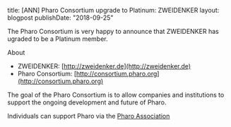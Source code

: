 title: [ANN] Pharo Consortium upgrade to Platinum: ZWEIDENKERlayout: blogpostpublishDate: "2018-09-25"The Pharo Consortium is very happy to announce that ZWEIDENKER has ugraded to be a Platinum member.About- ZWEIDENKER: [http://zweidenker.de](http://zweidenker.de)- Pharo Consortium: [http://consortium.pharo.org](http://consortium.pharo.org)The goal of the Pharo Consortium is to allow companies and institutions to support the ongoing development and future of Pharo.Individuals can support Pharo via the [Pharo Association](http://association.pharo.org)